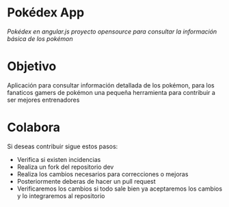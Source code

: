 # Pokédex App


*Pokédex en angular.js proyecto opensource para consultar la información básica de los pokémon*

# Objetivo

Aplicación para consultar información detallada de los pokémon, para los fanaticos gamers de pokémon una pequeña herramienta para contribuir a ser mejores entrenadores


# Colabora

Si deseas contribuir sigue estos pasos:

* Verifica si existen incidencias
* Realiza un fork del repositorio dev
* Realiza los cambios necesarios para correcciones o mejoras
* Posteriormente deberas de hacer un pull request
* Verificaremos los cambios si todo sale bien ya aceptaremos los cambios y lo integraremos al repositorio


